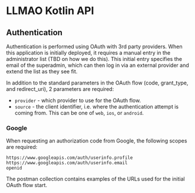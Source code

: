 # LLMAO Kotlin API

## Authentication

Authentication is performed using OAuth with
3rd party providers. When this application is initially
deployed, it requires a manual entry in the administrator
list (TBD on how we do this). This initial entry specifies the email of the
superadmin, which can then log in via an external provider
and extend the list as they see fit.

In addition to the standard parameters in the OAuth flow (code, grant_type, and redirect_uri),
2 parameters are required:

- `provider` - which provider to use for the OAuth flow.
- `source` - the client identifier, i.e. where the authentication attempt is coming from.
  This can be one of `web`, `ios`, or `android`.

### Google

When requesting an authorization code from Google,
the following scopes are required:

```
https://www.googleapis.com/auth/userinfo.profile
https://www.googleapis.com/auth/userinfo.email
openid
```

The postman collection contains examples of the URLs used for the initial
OAuth flow start.
